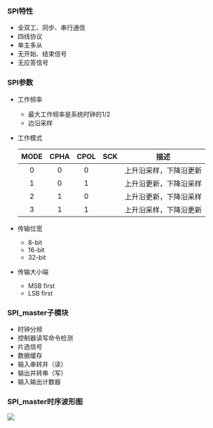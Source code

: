 ### SPI特性

- 全双工、同步、串行通信
- 四线协议
- 单主多从
- 无开始、结束信号
- 无应答信号

### SPI参数

- 工作频率

  - 最大工作频率是系统时钟的1/2
  - 边沿采样

- 工作模式

  | MODE | CPHA | CPOL | SCK  |          描述          |
  | :--: | :--: | :--: | :--: | :--------------------: |
  |  0   |  0   |  0   |      | 上升沿采样，下降沿更新 |
  |  1   |  0   |  1   |      | 上升沿更新，下降沿采样 |
  |  2   |  1   |  0   |      | 上升沿更新，下降沿采样 |
  |  3   |  1   |  1   |      | 上升沿采样，下降沿更新 |

- 传输位宽

  - 8-bit
  - 16-bit
  - 32-bit

- 传输大小端

  - MSB first
  - LSB first

### SPI_master子模块

- 时钟分频
- 控制器读写命令检测
- 片选信号
- 数据缓存
- 输入串转并（读）
- 输出并转串（写）
- 输入输出计数器

### SPI_master时序波形图

![](Y:\work\basic_verilog_yxy\spi\doc\spi_master_tb.png)